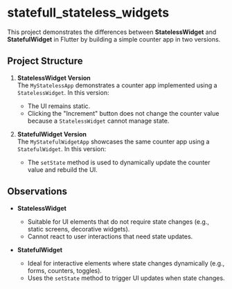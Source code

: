# statefull_stateless_widgets

This project demonstrates the differences between **StatelessWidget** and **StatefulWidget** in Flutter by building a simple counter app in two versions.

## Project Structure

1. **StatelessWidget Version**  
   The `MyStatelessApp` demonstrates a counter app implemented using a `StatelessWidget`. In this version:
   - The UI remains static.
   - Clicking the "Increment" button does not change the counter value because a `StatelessWidget` cannot manage state.

2. **StatefulWidget Version**  
   The `MyStatefulWidgetApp` showcases the same counter app using a `StatefulWidget`. In this version:
   - The `setState` method is used to dynamically update the counter value and rebuild the UI.

## Observations

- **StatelessWidget**  
  - Suitable for UI elements that do not require state changes (e.g., static screens, decorative widgets).
  - Cannot react to user interactions that need state updates.

- **StatefulWidget**  
  - Ideal for interactive elements where state changes dynamically (e.g., forms, counters, toggles).
  - Uses the `setState` method to trigger UI updates when state changes.



